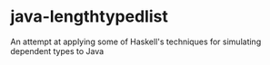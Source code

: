 # java-lengthtypedlist
An attempt at applying some of Haskell's techniques for simulating dependent types to Java
